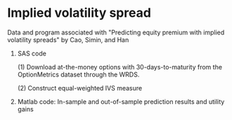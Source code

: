 # Implied volatility spread
Data and program associated with "Predicting equity premium with implied volatility spreads" by Cao, Simin, and Han
1. SAS code

    (1) Download at-the-money options with 30-days-to-maturity from the OptionMetrics dataset through the WRDS.
  
    (2) Construct equal-weighted IVS measure
  
2. Matlab code: In-sample and out-of-sample prediction results and utility gains
